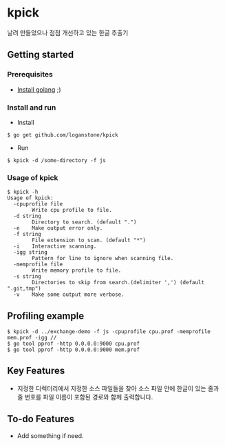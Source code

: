 # kpick
날려 만들었으나 점점 개선하고 있는 한글 추출기

## Getting started

### Prerequisites

* [Install golang](https://golang.org/doc/install) ;)

### Install and run

* Install

```shell
$ go get github.com/loganstone/kpick
```

* Run

```shell
$ kpick -d /some-directory -f js

```

### Usage of kpick

```shell
$ kpick -h
Usage of kpick:
  -cpuprofile file
        Write cpu profile to file.
  -d string
        Directory to search. (default ".")
  -e    Make output error only.
  -f string
        File extension to scan. (default "*")
  -i    Interactive scanning.
  -igg string
        Pattern for line to ignore when scanning file.
  -memprofile file
        Write memory profile to file.
  -s string
        Directories to skip from search.(delimiter ',') (default ".git,tmp")
  -v    Make some output more verbose.

```

## Profiling example

```shell
$ kpick -d ../exchange-demo -f js -cpuprofile cpu.prof -memprofile mem.prof -igg //
$ go tool pprof -http 0.0.0.0:9000 cpu.prof
$ go tool pprof -http 0.0.0.0:9000 mem.prof
```

## Key Features

- 지정한 디렉터리에서 지정한 소스 파일들을 찾아 소스 파일 안에 한글이 있는
  줄과 줄 번호를 파일 이름이 포함된 경로와 함께 출력합니다.

## To-do Features

- Add something if need.
